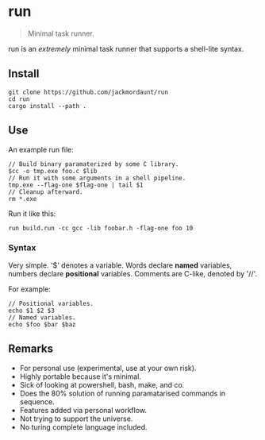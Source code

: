 # run 

> Minimal task runner.

run is an _extremely_ minimal task runner that supports a shell-lite syntax.

## Install   

```
git clone https://github.com/jackmordaunt/run
cd run
cargo install --path .
```

## Use  

An example run file:

```
// Build binary paramaterized by some C library.
$cc -o tmp.exe foo.c $lib 
// Run it with some arguments in a shell pipeline.
tmp.exe --flag-one $flag-one | tail $1
// Cleanup afterward.
rm *.exe 
```

Run it like this:

`run build.run -cc gcc -lib foobar.h -flag-one foo 10`

### Syntax

Very simple. '$' denotes a variable. Words declare __named__ variables, numbers 
declare __positional__ variables. 
Comments are C-like, denoted by '//'.

For example: 

```
// Positional variables.
echo $1 $2 $3
// Named variables.
echo $foo $bar $baz
```

## Remarks
  
- For personal use (experimental, use at your own risk).    
- Highly portable because it's minimal.   
- Sick of looking at powershell, bash, make, and co.  
- Does the 80% solution of running paramatarised commands in sequence.   
- Features added via personal workflow.   
- Not trying to support the universe.
- No turing complete language included.   